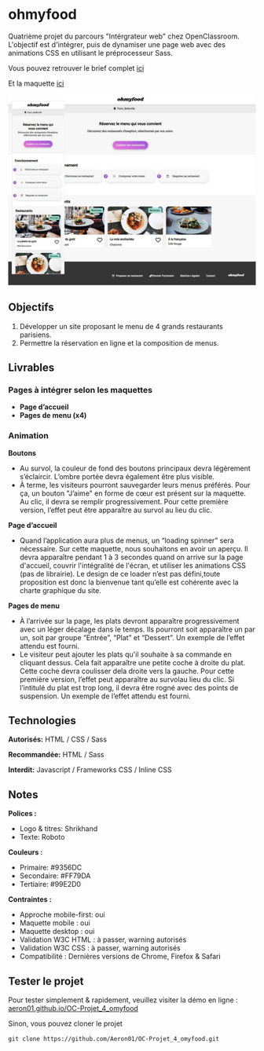 # ohmyfood

Quatrième projet du parcours "Intérgrateur web" chez OpenClassroom. L'objectif est d'intégrer, puis de dynamiser une page web avec des animations CSS en utilisant le préprocesseur Sass.

Vous pouvez retrouver le brief complet [ici](./doc/Brief+créatif+site+Ohmyfood.pdf)

Et la maquette [ici](<https://www.figma.com/file/E4aL7CBi7SPEXhw6JRSQ0t/ARCHIVE-Maquettes-Ohmyfood-(mobile-et-desktop)?node-id=0-1&t=cT4TjKnyMQ5AWsLA-0>)

![screenshot du site](./src/screenshot.jpg)

## Objectifs

1. Développer un site proposant le menu de 4 grands restaurants parisiens.
2. Permettre la réservation en ligne et la composition de menus.

## Livrables

### Pages à intégrer selon les maquettes

- **Page d’accueil**
- **Pages de menu (x4)**

### Animation

**Boutons**

- Au survol, la couleur de fond des boutons principaux devra légèrement s’éclaircir. L’ombre portée devra également être plus visible.
- À terme, les visiteurs pourront sauvegarder leurs menus préférés. Pour ça, un bouton "J’aime" en forme de cœur est présent sur la maquette. Au clic, il devra se remplir progressivement. Pour cette première version, l’effet peut être apparaître au survol au lieu du clic.

**Page d’accueil**

- Quand l’application aura plus de menus, un “loading spinner” sera nécessaire. Sur cette maquette, nous souhaitons en avoir un aperçu. Il devra apparaître pendant 1 à 3 secondes quand on arrive sur la page d'accueil, couvrir l'intégralité de l'écran, et utiliser les animations CSS (pas de librairie). Le design de ce loader n’est pas défini,toute proposition est donc la bienvenue tant qu’elle est cohérente avec la charte graphique du site.

**Pages de menu**

- À l’arrivée sur la page, les plats devront apparaître progressivement avec un léger décalage dans le temps. Ils pourront soit apparaître un par un, soit par groupe “Entrée”, “Plat” et “Dessert”. Un exemple de l’effet attendu est fourni.
- Le visiteur peut ajouter les plats qu'il souhaite à sa commande en cliquant dessus. Cela fait apparaître une petite coche à droite du plat. Cette coche devra coulisser dela droite vers la gauche. Pour cette première version, l’effet peut apparaître au survolau lieu du clic. Si l’intitulé du plat est trop long, il devra être rogné avec des points de suspension. Un exemple de l’effet attendu est fourni.

## Technologies

**Autorisés:** HTML / CSS / Sass

**Recommandée:** HTML / Sass

**Interdit:** Javascript / Frameworks CSS / Inline CSS

## Notes

**Polices :**

- Logo & titres: Shrikhand
- Texte: Roboto

**Couleurs :**

- Primaire: #9356DC
- Secondaire: #FF79DA
- Tertiaire: #99E2D0

**Contraintes :**

- Approche mobile-first: oui
- Maquette mobile : oui
- Maquette desktop : oui
- Validation W3C HTML : à passer, warning autorisés
- Validation W3C CSS : à passer, warning autorisés
- Compatibilité : Dernières versions de Chrome, Firefox & Safari

## Tester le projet

Pour tester simplement & rapidement, veuillez visiter la démo en ligne : [aeron01.github.io/OC-Projet_4_omyfood](https://aeron01.github.io/OC-Projet_4_omyfood/index.html)

Sinon, vous pouvez cloner le projet

```terminal
git clone https://github.com/Aeron01/OC-Projet_4_omyfood.git
```
